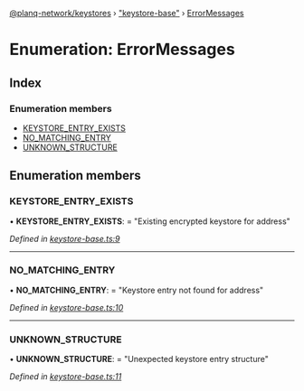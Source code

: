 [@planq-network/keystores](../README.md) › ["keystore-base"](../modules/_keystore_base_.md) › [ErrorMessages](_keystore_base_.errormessages.md)

# Enumeration: ErrorMessages

## Index

### Enumeration members

* [KEYSTORE_ENTRY_EXISTS](_keystore_base_.errormessages.md#keystore_entry_exists)
* [NO_MATCHING_ENTRY](_keystore_base_.errormessages.md#no_matching_entry)
* [UNKNOWN_STRUCTURE](_keystore_base_.errormessages.md#unknown_structure)

## Enumeration members

###  KEYSTORE_ENTRY_EXISTS

• **KEYSTORE_ENTRY_EXISTS**: = "Existing encrypted keystore for address"

*Defined in [keystore-base.ts:9](https://github.com/planq-network/planq-sdk/blob/master/packages/sdk/keystores/src/keystore-base.ts#L9)*

___

###  NO_MATCHING_ENTRY

• **NO_MATCHING_ENTRY**: = "Keystore entry not found for address"

*Defined in [keystore-base.ts:10](https://github.com/planq-network/planq-sdk/blob/master/packages/sdk/keystores/src/keystore-base.ts#L10)*

___

###  UNKNOWN_STRUCTURE

• **UNKNOWN_STRUCTURE**: = "Unexpected keystore entry structure"

*Defined in [keystore-base.ts:11](https://github.com/planq-network/planq-sdk/blob/master/packages/sdk/keystores/src/keystore-base.ts#L11)*
